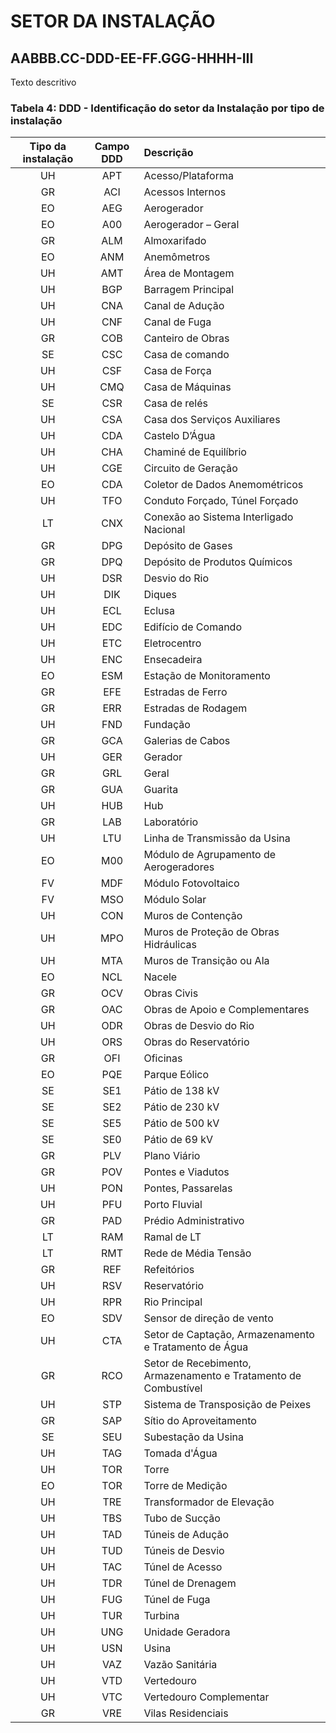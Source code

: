 # SETOR DA INSTALAÇÃO

## AABBB.CC-**DDD**-EE-FF.GGG-HHHH-III

Texto descritivo

### **Tabela 4**: DDD - Identificação do setor da Instalação por tipo de instalação

| Tipo da instalação | Campo DDD | Descrição                                                       |
| :----------------: | :-------: | :-------------------------------------------------------------- |
|         UH         |    APT    | Acesso/Plataforma                                               |
|         GR         |    ACI    | Acessos Internos                                                |
|         EO         |    AEG    | Aerogerador                                                     |
|         EO         |    A00    | Aerogerador – Geral                                             |
|         GR         |    ALM    | Almoxarifado                                                    |
|         EO         |    ANM    | Anemômetros                                                     |
|         UH         |    AMT    | Área de Montagem                                                |
|         UH         |    BGP    | Barragem Principal                                              |
|         UH         |    CNA    | Canal de Adução                                                 |
|         UH         |    CNF    | Canal de Fuga                                                   |
|         GR         |    COB    | Canteiro de Obras                                               |
|         SE         |    CSC    | Casa de comando                                                 |
|         UH         |    CSF    | Casa de Força                                                   |
|         UH         |    CMQ    | Casa de Máquinas                                                |
|         SE         |    CSR    | Casa de relés                                                   |
|         UH         |    CSA    | Casa dos Serviços Auxiliares                                    |
|         UH         |    CDA    | Castelo D’Água                                                  |
|         UH         |    CHA    | Chaminé de Equilíbrio                                           |
|         UH         |    CGE    | Circuito de Geração                                             |
|         EO         |    CDA    | Coletor de Dados Anemométricos                                  |
|         UH         |    TFO    | Conduto Forçado, Túnel Forçado                                  |
|         LT         |    CNX    | Conexão ao Sistema Interligado Nacional                         |
|         GR         |    DPG    | Depósito de Gases                                               |
|         GR         |    DPQ    | Depósito de Produtos Químicos                                   |
|         UH         |    DSR    | Desvio do Rio                                                   |
|         UH         |    DIK    | Diques                                                          |
|         UH         |    ECL    | Eclusa                                                          |
|         UH         |    EDC    | Edifício de Comando                                             |
|         UH         |    ETC    | Eletrocentro                                                    |
|         UH         |    ENC    | Ensecadeira                                                     |
|         EO         |    ESM    | Estação de Monitoramento                                        |
|         GR         |    EFE    | Estradas de Ferro                                               |
|         GR         |    ERR    | Estradas de Rodagem                                             |
|         UH         |    FND    | Fundação                                                        |
|         GR         |    GCA    | Galerias de Cabos                                               |
|         UH         |    GER    | Gerador                                                         |
|         GR         |    GRL    | Geral                                                           |
|         GR         |    GUA    | Guarita                                                         |
|         UH         |    HUB    | Hub                                                             |
|         GR         |    LAB    | Laboratório                                                     |
|         UH         |    LTU    | Linha de Transmissão da Usina                                   |
|         EO         |    M00    | Módulo de Agrupamento de Aerogeradores                          |
|         FV         |    MDF    | Módulo Fotovoltaico                                             |
|         FV         |    MSO    | Módulo Solar                                                    |
|         UH         |    CON    | Muros de Contenção                                              |
|         UH         |    MPO    | Muros de Proteção de Obras Hidráulicas                          |
|         UH         |    MTA    | Muros de Transição ou Ala                                       |
|         EO         |    NCL    | Nacele                                                          |
|         GR         |    OCV    | Obras Civis                                                     |
|         GR         |    OAC    | Obras de Apoio e Complementares                                 |
|         UH         |    ODR    | Obras de Desvio do Rio                                          |
|         UH         |    ORS    | Obras do Reservatório                                           |
|         GR         |    OFI    | Oficinas                                                        |
|         EO         |    PQE    | Parque Eólico                                                   |
|         SE         |    SE1    | Pátio de 138 kV                                                 |
|         SE         |    SE2    | Pátio de 230 kV                                                 |
|         SE         |    SE5    | Pátio de 500 kV                                                 |
|         SE         |    SE0    | Pátio de 69 kV                                                  |
|         GR         |    PLV    | Plano Viário                                                    |
|         GR         |    POV    | Pontes e Viadutos                                               |
|         UH         |    PON    | Pontes, Passarelas                                              |
|         UH         |    PFU    | Porto Fluvial                                                   |
|         GR         |    PAD    | Prédio Administrativo                                           |
|         LT         |    RAM    | Ramal de LT                                                     |
|         LT         |    RMT    | Rede de Média Tensão                                            |
|         GR         |    REF    | Refeitórios                                                     |
|         UH         |    RSV    | Reservatório                                                    |
|         UH         |    RPR    | Rio Principal                                                   |
|         EO         |    SDV    | Sensor de direção de vento                                      |
|         UH         |    CTA    | Setor de Captação, Armazenamento e Tratamento de Água           |
|         GR         |    RCO    | Setor de Recebimento, Armazenamento e Tratamento de Combustível |
|         UH         |    STP    | Sistema de Transposição de Peixes                               |
|         GR         |    SAP    | Sítio do Aproveitamento                                         |
|         SE         |    SEU    | Subestação da Usina                                             |
|         UH         |    TAG    | Tomada d'Água                                                   |
|         UH         |    TOR    | Torre                                                           |
|         EO         |    TOR    | Torre de Medição                                                |
|         UH         |    TRE    | Transformador de Elevação                                       |
|         UH         |    TBS    | Tubo de Sucção                                                  |
|         UH         |    TAD    | Túneis de Adução                                                |
|         UH         |    TUD    | Túneis de Desvio                                                |
|         UH         |    TAC    | Túnel de Acesso                                                 |
|         UH         |    TDR    | Túnel de Drenagem                                               |
|         UH         |    FUG    | Túnel de Fuga                                                   |
|         UH         |    TUR    | Turbina                                                         |
|         UH         |    UNG    | Unidade Geradora                                                |
|         UH         |    USN    | Usina                                                           |
|         UH         |    VAZ    | Vazão Sanitária                                                 |
|         UH         |    VTD    | Vertedouro                                                      |
|         UH         |    VTC    | Vertedouro Complementar                                         |
|         GR         |    VRE    | Vilas Residenciais                                              |
